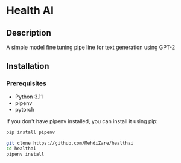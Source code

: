 # Health AI

## Description
A simple model fine tuning pipe line for text generation using GPT-2

## Installation

### Prerequisites
- Python 3.11
- pipenv
- pytorch


If you don't have pipenv installed, you can install it using pip:

```bash
pip install pipenv
```

```bash
git clone https://github.com/MehdiZare/healthai
cd healthai
pipenv install
```